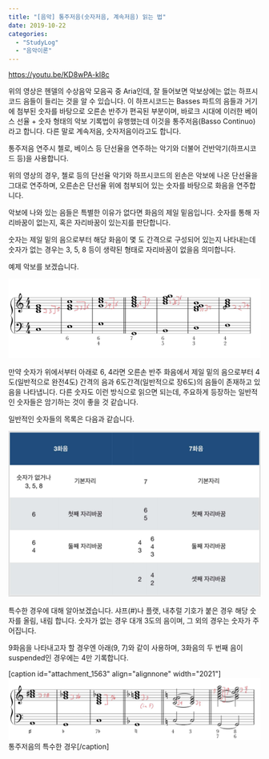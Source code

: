 ```yaml
---
title: "[음악] 통주저음(숫자저음, 계속저음) 읽는 법"
date: 2019-10-22
categories: 
  - "StudyLog"
  - "음악이론"
---
```


https://youtu.be/KD8wPA-kI8c

위의 영상은 헨델의 수상음악 모음곡 중 Aria인데, 잘 들어보면 악보상에는 없는 하프시코드 음들이 들리는 것을 알 수 있습니다. 이 하프시코드는 Basses 파트의 음들과 거기에 첨부된 숫자를 바탕으로 오른손 반주가 편곡된 부분이며, 바로크 시대에 이러한 베이스 선율 + 숫자 형태의 악보 기록법이 유행했는데 이것을 통주저음(Basso Continuo)라고 합니다. 다른 말로 계속저음, 숫자저음이라고도 합니다.

통주저음 연주시 첼로, 베이스 등 단선율을 연주하는 악기와 더불어 건반악기(하프시코드 등)을 사용합니다.

위의 영상의 경우, 첼로 등의 단선율 악기와 하프시코드의 왼손은 악보에 나온 단선율을 그대로 연주하며, 오른손은 단선율 위에 첨부되어 있는 숫자를 바탕으로 화음을 연주합니다.

악보에 나와 있는 음들은 특별한 이유가 없다면 화음의 제일 밑음입니다. 숫자를 통해 자리바꿈이 없는지, 혹은 자리바꿈이 있는지를 판단합니다.

숫자는 제일 밑의 음으로부터 해당 화음이 몇 도 간격으로 구성되어 있는지 나타내는데 숫자가 없는 경우는 3, 5, 8 등이 생략된 형태로 자리바꿈이 없을음 의미합니다.

예제 악보를 보겠습니다.

![](./assets/img/wp-content/uploads/2019/10/EE088989-AF52-4E06-9B0D-D759CDFD335C.jpeg)

만약 숫자가 위에서부터 아래로 6, 4라면 오른손 반주 화음에서 제일 밑의 음으로부터 4도(일반적으로 완전4도) 간격의 음과 6도간격(일반적으로 장6도)의 음들이 존재하고 있음을 나타냅니다. 다른 숫자도 이런 방식으로 읽으면 되는데, 주요하게 등장하는 일반적인 숫자들은 암기하는 것이 좋을 것 같습니다.

일반적인 숫자들의 목록은 다음과 같습니다.

![](./assets/img/wp-content/uploads/2019/10/902B926D-C60F-4EC5-98F9-10198D76CED1.jpeg)

특수한 경우에 대해 알아보겠습니다. 샤프(#)나 플랫, 내추럴 기호가 붙은 경우 해당 숫자를 올림, 내림 합니다. 숫자가 없는 경우 대개 3도의 음이며, 그 외의 경우는 숫자가 주어집니다.

9화음을 나타내고자 할 경우엔 아래(9, 7)와 같이 사용하며, 3화음의 두 번째 음이 suspended인 경우에는 4만 기록합니다.

\[caption id="attachment\_1563" align="alignnone" width="2021"\]![](./assets/img/wp-content/uploads/2019/10/A6A0B883-FA8D-45D5-96F4-11084F504F28.jpeg) 통주저음의 특수한 경우\[/caption\]
